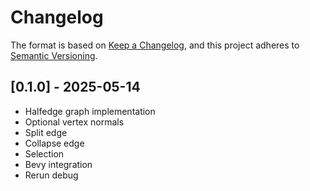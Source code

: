 # Changelog

The format is based on [Keep a Changelog](https://keepachangelog.com/en/1.0.0/),
and this project adheres to [Semantic Versioning](https://semver.org/spec/v2.0.0.html).

## [0.1.0] - 2025-05-14

- Halfedge graph implementation
- Optional vertex normals
- Split edge
- Collapse edge
- Selection
- Bevy integration
- Rerun debug
